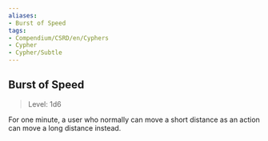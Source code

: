 ```yaml
---
aliases:
- Burst of Speed
tags:
- Compendium/CSRD/en/Cyphers
- Cypher
- Cypher/Subtle
---
```


  
## Burst of Speed  
>Level: 1d6  
  
For one minute, a user who normally can move a short distance as an action can move a long distance instead.